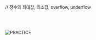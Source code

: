 // 정수의 최대값, 최소값, overflow, underflow

</br></br></br>
![PRACTICE](https://user-images.githubusercontent.com/61842827/176926060-743b609a-aefa-4451-b56b-a8762fea262d.PNG)
